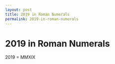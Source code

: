 ```yaml
---
layout: post
title: 2019 in Roman Numerals
permalink: 2019-in-roman-numerals
---
```


# 2019 in Roman Numerals

2019 = MMXIX
